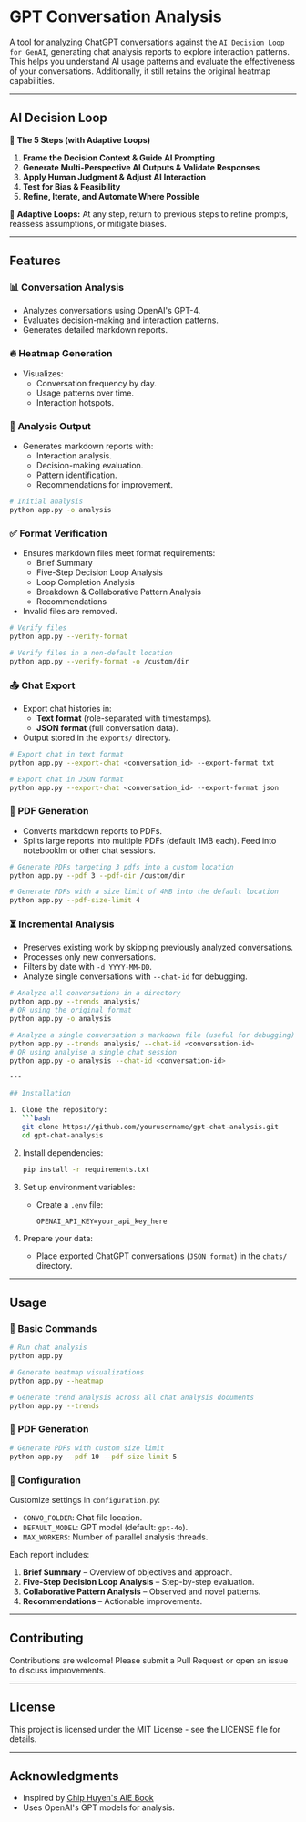 # GPT Conversation Analysis

A tool for analyzing ChatGPT conversations against the `AI Decision Loop for GenAI`, generating chat analysis reports to explore interaction patterns. This helps you understand AI usage patterns and evaluate the effectiveness of your conversations. Additionally, it still retains the original heatmap capabilities.

---

## AI Decision Loop

🚀 **The 5 Steps (with Adaptive Loops)**
1. **Frame the Decision Context & Guide AI Prompting**
2. **Generate Multi-Perspective AI Outputs & Validate Responses**
3. **Apply Human Judgment & Adjust AI Interaction**
4. **Test for Bias & Feasibility**
5. **Refine, Iterate, and Automate Where Possible**

🔁 **Adaptive Loops:** At any step, return to previous steps to refine prompts, reassess assumptions, or mitigate biases.

---

## Features

### 📊 Conversation Analysis
- Analyzes conversations using OpenAI's GPT-4.
- Evaluates decision-making and interaction patterns.
- Generates detailed markdown reports.

### 🔥 Heatmap Generation
- Visualizes:
  - Conversation frequency by day.
  - Usage patterns over time.
  - Interaction hotspots.

### 📝 Analysis Output
- Generates markdown reports with:
  - Interaction analysis.
  - Decision-making evaluation.
  - Pattern identification.
  - Recommendations for improvement.

```bash
# Initial analysis
python app.py -o analysis
```

### ✅ Format Verification
- Ensures markdown files meet format requirements:
  - Brief Summary
  - Five-Step Decision Loop Analysis
  - Loop Completion Analysis
  - Breakdown & Collaborative Pattern Analysis
  - Recommendations
- Invalid files are removed.

```bash
# Verify files
python app.py --verify-format

# Verify files in a non-default location
python app.py --verify-format -o /custom/dir
```

### 📤 Chat Export
- Export chat histories in:
  - **Text format** (role-separated with timestamps).
  - **JSON format** (full conversation data).
- Output stored in the `exports/` directory.

```bash
# Export chat in text format
python app.py --export-chat <conversation_id> --export-format txt

# Export chat in JSON format
python app.py --export-chat <conversation_id> --export-format json
```

### 📄 PDF Generation
- Converts markdown reports to PDFs.
- Splits large reports into multiple PDFs (default 1MB each). Feed into notebooklm or other chat sessions.

```bash
# Generate PDFs targeting 3 pdfs into a custom location
python app.py --pdf 3 --pdf-dir /custom/dir

# Generate PDFs with a size limit of 4MB into the default location
python app.py --pdf-size-limit 4
```

### ⏳ Incremental Analysis
- Preserves existing work by skipping previously analyzed conversations.
- Processes only new conversations.
- Filters by date with `-d YYYY-MM-DD`.
- Analyze single conversations with `--chat-id` for debugging.

```bash
# Analyze all conversations in a directory
python app.py --trends analysis/
# OR using the original format
python app.py -o analysis

# Analyze a single conversation's markdown file (useful for debugging)
python app.py --trends analysis/ --chat-id <conversation-id>
# OR using analyise a single chat session
python app.py -o analysis --chat-id <conversation-id>

---

## Installation

1. Clone the repository:
   ```bash
   git clone https://github.com/yourusername/gpt-chat-analysis.git
   cd gpt-chat-analysis
   ```

2. Install dependencies:
   ```bash
   pip install -r requirements.txt
   ```

3. Set up environment variables:
   - Create a `.env` file:
     ```env
     OPENAI_API_KEY=your_api_key_here
     ```

4. Prepare your data:
   - Place exported ChatGPT conversations (`JSON format`) in the `chats/` directory.

---

## Usage

### 🚀 Basic Commands
```bash
# Run chat analysis
python app.py

# Generate heatmap visualizations
python app.py --heatmap

# Generate trend analysis across all chat analysis documents
python app.py --trends
```

### 📄 PDF Generation
```bash
# Generate PDFs with custom size limit
python app.py --pdf 10 --pdf-size-limit 5
```

### 🔧 Configuration
Customize settings in `configuration.py`:
- `CONVO_FOLDER`: Chat file location.
- `DEFAULT_MODEL`: GPT model (default: `gpt-4o`).
- `MAX_WORKERS`: Number of parallel analysis threads.

Each report includes:
1. **Brief Summary** – Overview of objectives and approach.
2. **Five-Step Decision Loop Analysis** – Step-by-step evaluation.
3. **Collaborative Pattern Analysis** – Observed and novel patterns.
4. **Recommendations** – Actionable improvements.

---

## Contributing

Contributions are welcome! Please submit a Pull Request or open an issue to discuss improvements.

---

## License

This project is licensed under the MIT License - see the LICENSE file for details.

---

## Acknowledgments

- Inspired by [Chip Huyen's AIE Book](https://github.com/chiphuyen/aie-book)
- Uses OpenAI's GPT models for analysis.

